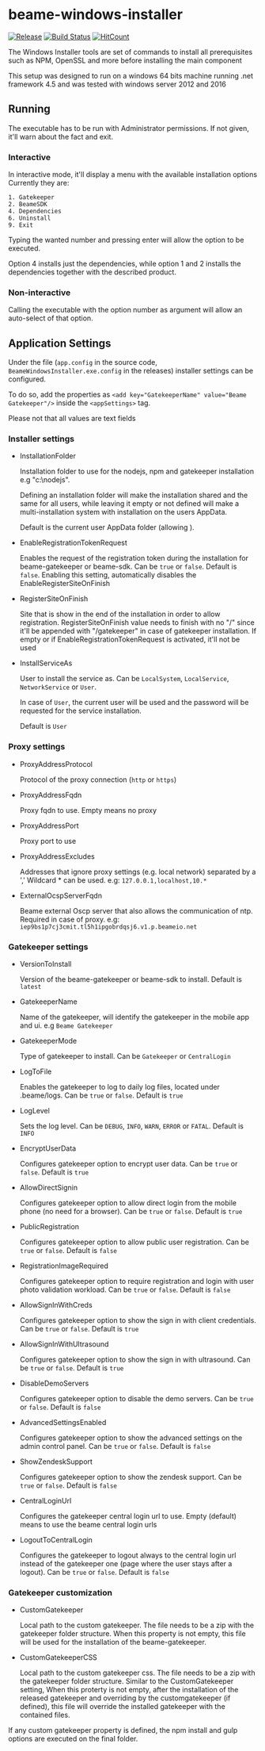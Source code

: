 # beame-windows-installer  
[![Release](https://img.shields.io/github/release/beameio/beame-windows-installer/all.svg)](https://github.com/beameio/beame-windows-installer/releases) [![Build Status](https://travis-ci.org/beameio/beame-windows-installer.svg?branch=master)](https://travis-ci.org/beameio/beame-windows-installer) [![HitCount](http://hits.dwyl.io/beameio/beame-windows-installer.svg)](https://github.com/beameio/beame-windows-installer)

The Windows Installer tools are set of commands to install all prerequisites such as NPM, OpenSSL and more before installing the main component

This setup was designed to run on a windows 64 bits machine running .net framework 4.5 and was tested with windows server 2012 and 2016


## Running

The executable has to be run with Administrator permissions. If not given, it'll warn about the fact and exit.

### Interactive
In interactive mode, it'll display a menu with the available installation options
Currently they are:

    1. Gatekeeper
    2. BeameSDK
    4. Dependencies
    6. Uninstall
    9. Exit
 
 Typing the wanted number and pressing enter will allow the option to be executed.
 
 Option 4 installs just the dependencies, while option 1 and 2 installs the dependencies together with the described product. 
  
### Non-interactive
 Calling the executable with the option number as argument will allow an auto-select of that option. 


## Application Settings

Under the file (`app.config` in the source code, `BeameWindowsInstaller.exe.config` in the releases) installer settings can be configured.

To do so, add the properties as `<add key="GatekeeperName" value="Beame Gatekeeper"/>` inside the `<appSettings>` tag.

Please not that all values are text fields

### Installer settings
* InstallationFolder

    Installation folder to use for the nodejs, npm and gatekeeper installation e.g "c:\nodejs". 
    
    Defining an installation folder will make the installation shared and the same for all users, while leaving it empty or not defined will make a multi-installation system with installation on the users AppData. 
    
    Default is the current user AppData folder (allowing ).
    
* EnableRegistrationTokenRequest

    Enables the request of the registration token during the installation for beame-gatekeeper or beame-sdk. Can be `true` or `false`. Default is `false`. Enabling this setting, automatically disables the EnableRegisterSiteOnFinish
 
* RegisterSiteOnFinish
    
    Site that is show in the end of the installation in order to allow registration.
    RegisterSiteOnFinish value needs to finish with no "/" since it'll be appended with "/gatekeeper" in case of gatekeeper installation.
    If empty or if EnableRegistrationTokenRequest is activated, it'll not be used

* InstallServiceAs
    
    User to install the service as. Can be `LocalSystem`, `LocalService`, `NetworkService` or `User`. 
    
    In case of `User`, the current user will be used and the password will be requested for the service installation. 
    
    Default is `User` 

### Proxy settings

* ProxyAddressProtocol

    Protocol of the proxy connection (`http` or `https`)
    
* ProxyAddressFqdn

    Proxy fqdn to use. Empty means no proxy
    
* ProxyAddressPort

    Proxy port to use
    
* ProxyAddressExcludes

    Addresses that ignore proxy settings (e.g. local network) separated by a ','
    Wildcard * can be used.
    e.g: `127.0.0.1,localhost,10.*`
    
* ExternalOcspServerFqdn

    Beame external Oscp server that also allows the communication of ntp. Required in case of proxy.
    e.g: `iep9bs1p7cj3cmit.tl5h1ipgobrdqsj6.v1.p.beameio.net`
    
### Gatekeeper settings
* VersionToInstall
    
    Version of the beame-gatekeeper or beame-sdk to install. Default is `latest`

* GatekeeperName

    Name of the gatekeeper, will identify the gatekeeper in the mobile app and ui. e.g `Beame Gatekeeper`

* GatekeeperMode

    Type of gatekeeper to install. Can be `Gatekeeper`  or  `CentralLogin`

* LogToFile
    
    Enables the gatekeeper to log to daily log files, located under .beame/logs. Can be `true` or `false`. Default is `true` 

* LogLevel

    Sets the log level. Can be `DEBUG`, `INFO`, `WARN`, `ERROR` or `FATAL`. Default is `INFO`

* EncryptUserData

    Configures gatekeeper option to encrypt user data. Can be `true` or `false`. Default is `true` 

* AllowDirectSignin

    Configures gatekeeper option to allow direct login from the mobile phone (no need for a browser). Can be `true` or `false`. Default is `true` 

* PublicRegistration

    Configures gatekeeper option to allow public user registration. Can be `true` or `false`. Default is `false`

* RegistrationImageRequired

    Configures gatekeeper option to require registration and login with user photo validation workload. Can be `true` or `false`. Default is `false` 

* AllowSignInWithCreds

    Configures gatekeeper option to show the sign in with client credentials. Can be `true` or `false`. Default is `true`

* AllowSignInWithUltrasound

    Configures gatekeeper option to show the sign in with ultrasound. Can be `true` or `false`. Default is `true` 

* DisableDemoServers

    Configures gatekeeper option to disable the demo servers. Can be `true` or `false`. Default is `false`

* AdvancedSettingsEnabled

    Configures gatekeeper option to show the advanced settings on the admin control panel. Can be `true` or `false`. Default is `false`

* ShowZendeskSupport

    Configures gatekeeper option to show the zendesk support. Can be `true` or `false`. Default is `false`

* CentralLoginUrl

    Configures the gatekeeper central login url to use. Empty (default) means to use the beame central login urls
    
* LogoutToCentralLogin
    
    Configures the gatekeeper to logout always to the central login url instead of the gatekeeper one (page where the user stays after a logout). Can be `true` or `false`. Default is `false`


### Gatekeeper customization 

* CustomGatekeeper

    Local path to the custom gatekeeper. The file needs to be a zip with the gatekeeper folder structure.
    When this property is not empty, this file will be used for the installation of the beame-gatekeeper.
    
* CustomGatekeeperCSS

    Local path to the custom gatekeeper css. The file needs to be a zip with the gatekeeper folder structure.
    Similar to the CustomGatekeeper setting, When this proterty is not empty, after the installation of the released gatekeeper and overriding by the customgatekeeper (if defined),  this file will override the installed gatekeeper with the contained files.

If any custom gatekeeper property is defined, the npm install and gulp options are executed on the final folder.

